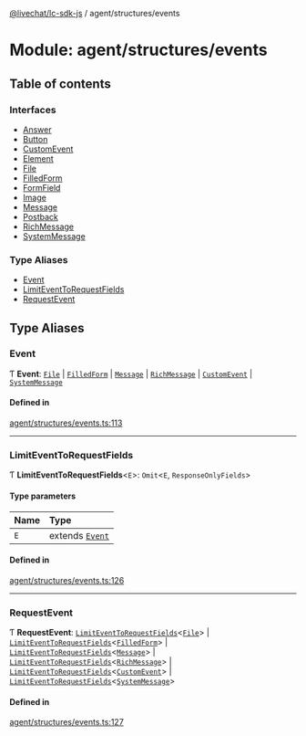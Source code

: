 [@livechat/lc-sdk-js](../README.md) / agent/structures/events

# Module: agent/structures/events

## Table of contents

### Interfaces

- [Answer](../interfaces/agent_structures_events.Answer.md)
- [Button](../interfaces/agent_structures_events.Button.md)
- [CustomEvent](../interfaces/agent_structures_events.CustomEvent.md)
- [Element](../interfaces/agent_structures_events.Element.md)
- [File](../interfaces/agent_structures_events.File.md)
- [FilledForm](../interfaces/agent_structures_events.FilledForm.md)
- [FormField](../interfaces/agent_structures_events.FormField.md)
- [Image](../interfaces/agent_structures_events.Image.md)
- [Message](../interfaces/agent_structures_events.Message.md)
- [Postback](../interfaces/agent_structures_events.Postback.md)
- [RichMessage](../interfaces/agent_structures_events.RichMessage.md)
- [SystemMessage](../interfaces/agent_structures_events.SystemMessage.md)

### Type Aliases

- [Event](agent_structures_events.md#event)
- [LimitEventToRequestFields](agent_structures_events.md#limiteventtorequestfields)
- [RequestEvent](agent_structures_events.md#requestevent)

## Type Aliases

### Event

Ƭ **Event**: [`File`](../interfaces/agent_structures_events.File.md) \| [`FilledForm`](../interfaces/agent_structures_events.FilledForm.md) \| [`Message`](../interfaces/agent_structures_events.Message.md) \| [`RichMessage`](../interfaces/agent_structures_events.RichMessage.md) \| [`CustomEvent`](../interfaces/agent_structures_events.CustomEvent.md) \| [`SystemMessage`](../interfaces/agent_structures_events.SystemMessage.md)

#### Defined in

[agent/structures/events.ts:113](https://github.com/livechat/lc-sdk-js/blob/d267eeb/src/agent/structures/events.ts#L113)

___

### LimitEventToRequestFields

Ƭ **LimitEventToRequestFields**<`E`\>: `Omit`<`E`, `ResponseOnlyFields`\>

#### Type parameters

| Name | Type |
| :------ | :------ |
| `E` | extends [`Event`](agent_structures_events.md#event) |

#### Defined in

[agent/structures/events.ts:126](https://github.com/livechat/lc-sdk-js/blob/d267eeb/src/agent/structures/events.ts#L126)

___

### RequestEvent

Ƭ **RequestEvent**: [`LimitEventToRequestFields`](agent_structures_events.md#limiteventtorequestfields)<[`File`](../interfaces/agent_structures_events.File.md)\> \| [`LimitEventToRequestFields`](agent_structures_events.md#limiteventtorequestfields)<[`FilledForm`](../interfaces/agent_structures_events.FilledForm.md)\> \| [`LimitEventToRequestFields`](agent_structures_events.md#limiteventtorequestfields)<[`Message`](../interfaces/agent_structures_events.Message.md)\> \| [`LimitEventToRequestFields`](agent_structures_events.md#limiteventtorequestfields)<[`RichMessage`](../interfaces/agent_structures_events.RichMessage.md)\> \| [`LimitEventToRequestFields`](agent_structures_events.md#limiteventtorequestfields)<[`CustomEvent`](../interfaces/agent_structures_events.CustomEvent.md)\> \| [`LimitEventToRequestFields`](agent_structures_events.md#limiteventtorequestfields)<[`SystemMessage`](../interfaces/agent_structures_events.SystemMessage.md)\>

#### Defined in

[agent/structures/events.ts:127](https://github.com/livechat/lc-sdk-js/blob/d267eeb/src/agent/structures/events.ts#L127)
